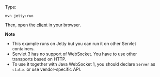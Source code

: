 Type:

```
mvn jetty:run
```

Then, open the [client](http://jsbin.com/soqugi/1/watch?js,console) in your browser.

**Note**

* This example runs on Jetty but you can run it on other Servlet containers.
* Servlet 3 has no support of WebSocket. You have to use other transports based on HTTP.
* To use it together with Java WebSocket 1, you should declare `Server` as `static` or use vendor-specific API.